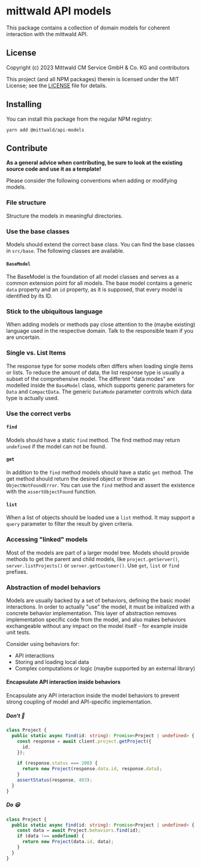 # mittwald API models

This package contains a collection of domain models for coherent interaction
with the mittwald API.

## License

Copyright (c) 2023 Mittwald CM Service GmbH & Co. KG and contributors

This project (and all NPM packages) therein is licensed under the MIT License;
see the [LICENSE](../../LICENSE) file for details.

## Installing

You can install this package from the regular NPM registry:

```shell
yarn add @mittwald/api-models
```

## Contribute

**As a general advice when contributing, be sure to look at the existing source
code and use it as a template!**

Please consider the following conventions when adding or modifying models.

### File structure

Structure the models in meaningful directories.

### Use the base classes

Models should extend the correct base class. You can find the base classes in
`src/base`. The following classes are available.

#### `BaseModel`

The BaseModel is the foundation of all model classes and serves as a common
extension point for all models. The base model contains a generic `data`
property and an `id` property, as it is supposed, that every model is identified
by its ID.

### Stick to the ubiquitous language

When adding models or methods pay close attention to the (maybe existing)
language used in the respective domain. Talk to the responsible team if you are
uncertain.

### Single vs. List Items

The response type for some models often differs when loading single items or
lists. To reduce the amount of data, the list response type is usually a subset
of the comprehensive model. The different "data modes" are modelled inside the
`BaseModel` class, which supports generic parameters for `Data` and
`CompactData`. The generic `DataMode` parameter controls which data type is
actually used.

### Use the correct verbs

#### `find`

Models should have a static `find` method. The find method may return
`undefined` if the model can not be found.

#### `get`

In addition to the `find` method models should have a static `get` method. The
get method should return the desired object or throw an `ObjectNotFoundError`.
You can use the `find` method and assert the existence with the
`assertObjectFound` function.

#### `list`

When a list of objects should be loaded use a `list` method. It may support a
`query` parameter to filter the result by given criteria.

### Accessing "linked" models

Most of the models are part of a larger model tree. Models should provide
methods to get the parent and child models, like `project.getServer()`,
`server.listProjects()` or `server.getCustomer()`. Use `get`, `list` or `find`
prefixes.

### Abstraction of model behaviors

Models are usually backed by a set of behaviors, defining the basic model
interactions. In order to actually "use" the model, it must be initialized with
a concrete behavior implementation. This layer of abstraction removes
implementation specific code from the model, and also makes behaviors
exchangeable without any impact on the model itself - for example inside unit
tests.

Consider using behaviors for:

- API interactions
- Storing and loading local data
- Complex computations or logic (maybe supported by an external library)

#### Encapsulate API interaction inside behaviors

Encapsulate any API interaction inside the model behaviors to prevent strong
coupling of model and API-specific implementation.

##### Don't 🥴

```typescript
class Project {
  public static async find(id: string): Promise<Project | undefined> {
    const response = await client.project.getProject({
      id,
    });

    if (response.status === 200) {
      return new Project(response.data.id, response.data);
    }
    assertStatus(response, 403);
  }
}
```

##### Do 😃

```typescript
class Project {
  public static async find(id: string): Promise<Project | undefined> {
    const data = await Project.behaviors.find(id);
    if (data !== undefined) {
      return new Project(data.id, data);
    }
  }
}
```
